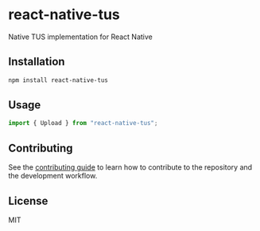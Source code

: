 # react-native-tus

Native TUS implementation for React Native

## Installation

```sh
npm install react-native-tus
```

## Usage

```js
import { Upload } from "react-native-tus";

```

## Contributing

See the [contributing guide](CONTRIBUTING.md) to learn how to contribute to the repository and the development workflow.

## License

MIT
